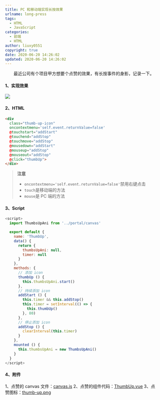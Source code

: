 ```yaml
---
title: PC 和移动端实现长按效果
urlname: long-press
tags:
  - HTML
  - JavaScript
categories:
  - 前端
  - HTML
author: liuxy0551
copyright: true
date: 2020-06-20 14:26:02
updated: 2020-06-20 14:26:02
---
```


&emsp;&emsp;最近公司有个项目甲方想要个点赞的效果，有长按事件的身影，记录一下。

<!--more-->


#### 1、实现效果

![](https://liuxianyu.cn/image-hosting/posts/long-press/1.gif)


#### 2、HTML
``` html
<div
  class="thumb-up-icon"
  oncontextmenu='self.event.returnValue=false'
  @touchstart="addStart"
  @touchend="addStop"
  @touchmove="addStop"
  @mousedown="addStart"
  @mouseup="addStop"
  @mouseout="addStop"
  @click="thumbUp">
</div>
```

>**注意**
>* `oncontextmenu='self.event.returnValue=false'`禁用右键点击
>* `touch`是移动端的方法
>* `mouse`是 PC 端的方法


#### 3、Script
``` javascript
<script>
  import ThumbsUpAni from '../portal/canvas'

  export default {
    name: 'ThumbUp',
    data() {
      return {
        thumbsUpAni: null,
        timer: null
      }
    },
    methods: {
      // 添加 icon
      thumbUp () {
        this.thumbsUpAni.start()
      },
      // 持续添加 icon
      addStart () {
        this.timer && this.addStop()
        this.timer = setInterval(() => {
          this.thumbUp()
        }, 80)
      },
      // 停止添加 icon
      addStop () {
        clearInterval(this.timer)
      }
    },
    mounted () {
      this.thumbsUpAni = new ThumbsUpAni()
    }
  }
</script>
```


#### 4、附件
1、点赞的 canvas 文件：<a href="https://github.com/liuxy0551/liuxy0551.github.io/blob/master/assets/posts/long-press/canvas.js" target="_black">canvas.js</a>
2、点赞的组件代码：<a href="https://github.com/liuxy0551/liuxy0551.github.io/blob/master/assets/posts/long-press/ThumbUp.vue" target="_black">ThumbUp.vue</a>
3、点赞图标：<a href="https://liuxianyu.cn/image-hosting/posts/long-press/thumb-up.png" target="_black">thumb-up.png</a>



